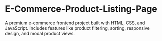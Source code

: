 # E-Commerce-Product-Listing-Page
A premium e-commerce frontend project built with HTML, CSS, and JavaScript. Includes features like product filtering, sorting, responsive design, and modal product views.
